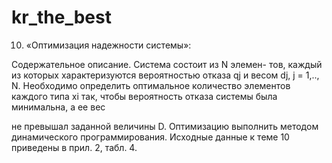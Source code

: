 # kr_the_best
10. «Оптимизация надежности системы»:

Содержательное описание. Система состоит из N элемен-
тов, каждый из которых характеризуются вероятностью
отказа qj и весом dj, j = 1,.., N. 
Необходимо определить оптимальное количество элементов каждого типа xi так, 
чтобы вероятность отказа системы была минимальна, а ее вес

не превышал заданной величины D. Оптимизацию выполнить методом динамического программирования. 
Исходные данные к теме 10 приведены в прил. 2, табл. 4.
